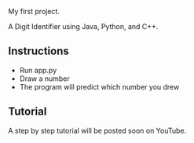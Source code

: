 My first project.

A Digit Identifier using Java, Python, and C++.

## Instructions
- Run app.py
- Draw a number
- The program will predict which number you drew

## Tutorial
A step by step tutorial will be posted soon on YouTube.
